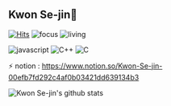 ## Kwon Se-jin👋
[![Hits](https://hits.seeyoufarm.com/api/count/incr/badge.svg?url=https%3A%2F%2Fgithub.com%2F0307kwon&count_bg=%2379C83D&title_bg=%23555555&icon=&icon_color=%23E7E7E7&title=hits&edge_flat=false)](https://hits.seeyoufarm.com)
![focus](https://img.shields.io/badge/focus-frontend-orange)
![living](https://img.shields.io/badge/living-Daegu-3c9)

![javascript](https://img.shields.io/badge/-javascript-f1c40f) ![C++](https://img.shields.io/badge/-C++-8e44ad) ![C](https://img.shields.io/badge/-C-3c9)

⚡ notion : https://www.notion.so/Kwon-Se-jin-00efb7fd292c4af0b03421dd639134b3

![Kwon Se-jin's github stats](https://github-readme-stats.vercel.app/api?username=0307kwon&show_icons=true&theme=radical)


<!--
**0307kwon/0307kwon** is a ✨ _special_ ✨ repository because its `README.md` (this file) appears on your GitHub profile.

Here are some ideas to get you started:

- 🔭 I’m currently working on ...
- 🌱 I’m currently learning ...
- 👯 I’m looking to collaborate on ...
- 🤔 I’m looking for help with ...
- 💬 Ask me about ...
- 📫 How to reach me: ...
- 😄 Pronouns: ...
- ⚡ Fun fact: ...
-->
